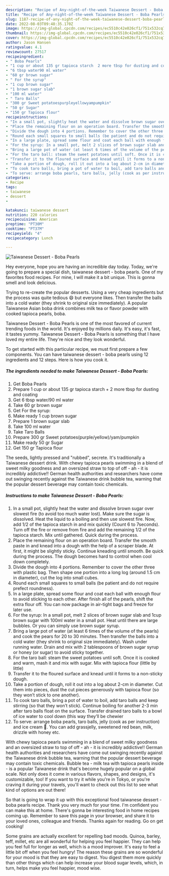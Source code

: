 ```yaml
---
description: "Recipe of Any-night-of-the-week Taiwanese Dessert - Boba Pearls"
title: "Recipe of Any-night-of-the-week Taiwanese Dessert - Boba Pearls"
slug: 1187-recipe-of-any-night-of-the-week-taiwanese-dessert-boba-pearls
date: 2022-08-03T09:48:35.170Z
image: https://img-global.cpcdn.com/recipes/ec5510c42e026cf1/751x532cq70/taiwanese-dessert-boba-pearls-recipe-main-photo.jpg
thumbnail: https://img-global.cpcdn.com/recipes/ec5510c42e026cf1/751x532cq70/taiwanese-dessert-boba-pearls-recipe-main-photo.jpg
cover: https://img-global.cpcdn.com/recipes/ec5510c42e026cf1/751x532cq70/taiwanese-dessert-boba-pearls-recipe-main-photo.jpg
author: Jason Hansen
ratingvalue: 4.1
reviewcount: 27517
recipeingredient:
- " Boba Pearls"
- "1 cup or about 135 gr tapioca starch  2 more tbsp for dusting and coating"
- "6 tbsp water90 ml water"
- "60 gr brown sugar"
- " For the syrup"
- "1 cup brown sugar"
- "1 brown sugar slab"
- "100 ml water"
- " Taro Balls"
- "300 gr Sweet potatoespurpleyellowyampumpkin"
- "50 gr Sugar"
- "150 gr Tapioca flour"
recipeinstructions:
- "In a small pot, slightly heat the water and dissolve brown sugar over slowest fire (to avoid too much water lost). Make sure the sugar is dissolved. Heat the liquid to a boiling and then use slowest fire. Now, add 1/2 of the tapioca starch in and mix quickly (Count 6 to 7seconds). Turn off the fire or remove from fire and add the remaining 1/2 of the tapioca starch. Mix until gathered. Quick during the process."
- "Place the remaining flour on an operation board. Transfer the smooth paste in and knead into a dough with the help of a scraper blade. At first, it might be slightly sticky. Continue kneading until smooth. Be quick during the process. The dough becomes hard to control when cool down completely."
- "Divide the dough into 4 portions. Remember to cover the other three with plastic bag. Then shape one portion into a long log (around 1.5 cm in diameter), cut the log into small cubes."
- "Round each small squares to small balls (be patient and do not require prefect roundness)."
- "In a large plate, spread some flour and coat each ball with enough flour to avoid sticking to each other. After finish all of the pearls, shift the extra flour off. You can now package in air-tight bags and freeze for later use."
- "For the syrup: In a small pot, melt 2 slices of brown sugar slab and 1cup brown sugar with 100ml water in a small pot. Heat until there are large bubbles. Or you can simply use brown sugar syrup."
- "Bring a large pot of water (at least 6 times of the volume of the pearls) and cook the pears for 20 to 30 minutes. Then transfer the balls into a cold water (they shrink to original size immediately). Wash under running water. Drain and mix with 2 tablespoons of brown sugar syrup or honey (or sugar) to avoid sticky together."
- "For the taro ball: steam the sweet potatoes until soft. Once it is cooked and warm, mash it and mix with sugar. Mix with tapioca flour (little by little)"
- "Transfer it to the floured surface and knead until it forms to a non-sticky dough."
- "Take a portion of dough, roll it out into a log about 2-cm in diameter. Cut them into pieces, dust the cut pieces generously with tapioca flour (so they won’t stick to one another)."
- "To cook taro balls, bring a pot of water to boil, add taro balls and keep stirring (so that they won’t stick). Continue boiling for another 2-3 min after taro balls float on the surface. Transfer drained taro balls to a bowl of ice water to cool down (this way they’ll be chewier"
- "To serve: arrange boba pearls, taro balls, jelly (cook as per instruction) and ice cream 🍨. You can add grassjelly, sweetened red bean, milk, drizzle with honey etc."
categories:
- Recipe
tags:
- taiwanese
- dessert
- 

katakunci: taiwanese dessert  
nutrition: 220 calories
recipecuisine: American
preptime: "PT30M"
cooktime: "PT37M"
recipeyield: "4"
recipecategory: Lunch

---
```



![Taiwanese Dessert - Boba Pearls](https://img-global.cpcdn.com/recipes/ec5510c42e026cf1/751x532cq70/taiwanese-dessert-boba-pearls-recipe-main-photo.jpg)

Hey everyone, hope you are having an incredible day today. Today, we're going to prepare a special dish, taiwanese dessert - boba pearls. One of my favorites food recipes. For mine, I will make it a bit unique. This is gonna smell and look delicious.

Trying to re-create the popular desserts. Using a very cheap ingredients but the process was quite tedious 😄 but everyone likes. Then transfer the balls into a cold water (they shrink to original size immediately). A popular Taiwanese Asian boba drink combines milk tea or flavor powder with cooked tapioca pearls, boba.

Taiwanese Dessert - Boba Pearls is one of the most favored of current trending foods in the world. It's enjoyed by millions daily. It's easy, it's fast, it tastes yummy. Taiwanese Dessert - Boba Pearls is something that I have loved my entire life. They're nice and they look wonderful.


To get started with this particular recipe, we must first prepare a few components. You can have taiwanese dessert - boba pearls using 12 ingredients and 12 steps. Here is how you cook it.

<!--inarticleads1-->

##### The ingredients needed to make Taiwanese Dessert - Boba Pearls:

1. Get  Boba Pearls
1. Prepare 1 cup or about 135 gr tapioca starch + 2 more tbsp for dusting and coating
1. Get 6 tbsp water/90 ml water
1. Take 60 gr brown sugar
1. Get  For the syrup:
1. Make ready 1 cup brown sugar
1. Prepare 1 brown sugar slab
1. Take 100 ml water
1. Take  Taro Balls
1. Prepare 300 gr Sweet potatoes(purple/yellow)/yam/pumpkin
1. Make ready 50 gr Sugar
1. Get 150 gr Tapioca flour


The seeds, lightly pressed and &#34;rubbed&#34;, secrete. It&#39;s traditionally a Taiwanese dessert drink. With chewy tapioca pearls swimming in a blend of sweet milky goodness and an oversized straw to top of off - ah - it is incredibly addictive!! German health authorities and researchers have come out swinging recently against the Taiwanese drink bubble tea, warning that the popular dessert beverage may contain toxic chemicals. 

<!--inarticleads2-->

##### Instructions to make Taiwanese Dessert - Boba Pearls:

1. In a small pot, slightly heat the water and dissolve brown sugar over slowest fire (to avoid too much water lost). Make sure the sugar is dissolved. Heat the liquid to a boiling and then use slowest fire. Now, add 1/2 of the tapioca starch in and mix quickly (Count 6 to 7seconds). Turn off the fire or remove from fire and add the remaining 1/2 of the tapioca starch. Mix until gathered. Quick during the process.
1. Place the remaining flour on an operation board. Transfer the smooth paste in and knead into a dough with the help of a scraper blade. At first, it might be slightly sticky. Continue kneading until smooth. Be quick during the process. The dough becomes hard to control when cool down completely.
1. Divide the dough into 4 portions. Remember to cover the other three with plastic bag. Then shape one portion into a long log (around 1.5 cm in diameter), cut the log into small cubes.
1. Round each small squares to small balls (be patient and do not require prefect roundness).
1. In a large plate, spread some flour and coat each ball with enough flour to avoid sticking to each other. After finish all of the pearls, shift the extra flour off. You can now package in air-tight bags and freeze for later use.
1. For the syrup: In a small pot, melt 2 slices of brown sugar slab and 1cup brown sugar with 100ml water in a small pot. Heat until there are large bubbles. Or you can simply use brown sugar syrup.
1. Bring a large pot of water (at least 6 times of the volume of the pearls) and cook the pears for 20 to 30 minutes. Then transfer the balls into a cold water (they shrink to original size immediately). Wash under running water. Drain and mix with 2 tablespoons of brown sugar syrup or honey (or sugar) to avoid sticky together.
1. For the taro ball: steam the sweet potatoes until soft. Once it is cooked and warm, mash it and mix with sugar. Mix with tapioca flour (little by little)
1. Transfer it to the floured surface and knead until it forms to a non-sticky dough.
1. Take a portion of dough, roll it out into a log about 2-cm in diameter. Cut them into pieces, dust the cut pieces generously with tapioca flour (so they won’t stick to one another).
1. To cook taro balls, bring a pot of water to boil, add taro balls and keep stirring (so that they won’t stick). Continue boiling for another 2-3 min after taro balls float on the surface. Transfer drained taro balls to a bowl of ice water to cool down (this way they’ll be chewier
1. To serve: arrange boba pearls, taro balls, jelly (cook as per instruction) and ice cream 🍨. You can add grassjelly, sweetened red bean, milk, drizzle with honey etc.


With chewy tapioca pearls swimming in a blend of sweet milky goodness and an oversized straw to top of off - ah - it is incredibly addictive!! German health authorities and researchers have come out swinging recently against the Taiwanese drink bubble tea, warning that the popular dessert beverage may contain toxic chemicals. Bubble tea - milk tea with tapioca pearls inside - is a popular Taiwanese drink that&#39;s become hugely popular on a global scale. Not only does it come in various flavors, shapes, and designs, it&#39;s customizable, too! If you want to try it while you&#39;re in Tokyo, or you&#39;re craving it during your travels, you&#39;ll want to check out this list to see what kind of options are out there! 

So that is going to wrap it up with this exceptional food taiwanese dessert - boba pearls recipe. Thank you very much for your time. I'm confident you can make this at home. There's gonna be interesting food in home recipes coming up. Remember to save this page in your browser, and share it to your loved ones, colleague and friends. Thanks again for reading. Go on get cooking!

Some grains are actually excellent for repelling bad moods. Quinoa, barley, teff, millet, etc are all wonderful for helping you feel happier. They can help you feel full for longer as well, which is a mood improver. It's easy to feel a little bit off when you feel hungry! The reason these grains are so wonderful for your mood is that they are easy to digest. You digest them more quickly than other things which can help increase your blood sugar levels, which, in turn, helps make you feel happier, mood wise.
